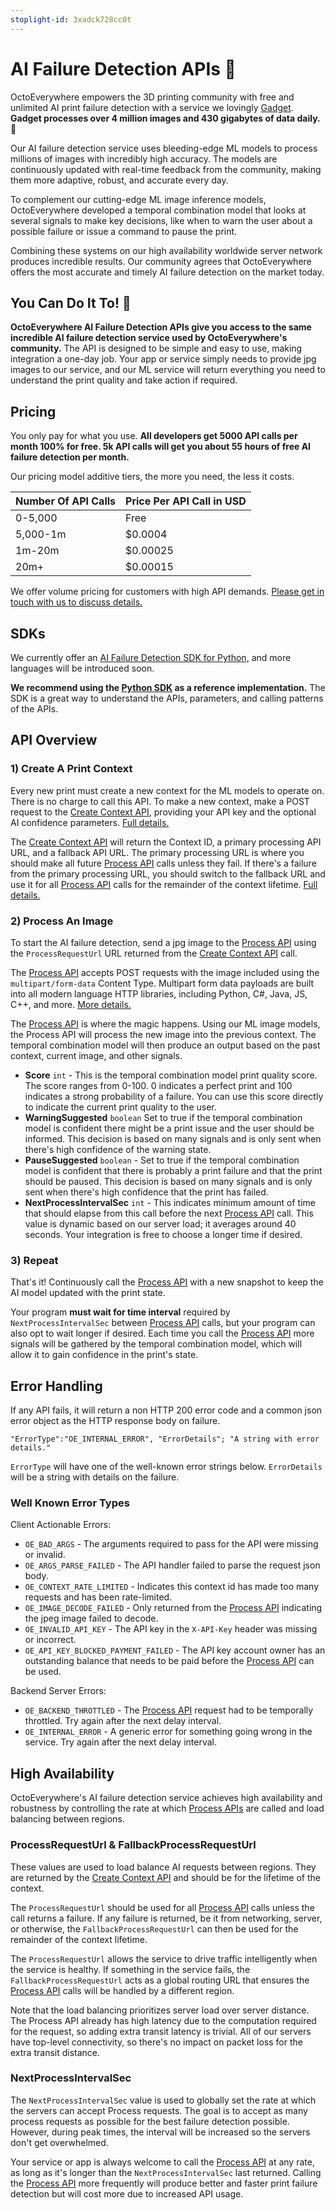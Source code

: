 ```yaml
---
stoplight-id: 3xadck728cc0t
---
```


# AI Failure Detection APIs 🤖

OctoEverywhere empowers the 3D printing community with free and unlimited AI print failure detection with a service we lovingly [Gadget](https://octoeverywhere.com/gadget?source=dev_docs_ai). **Gadget processes over 4 million images and 430 gigabytes of data daily. 🤯**

Our AI failure detection service uses bleeding-edge ML models to process millions of images with incredibly high accuracy. The models are continuously updated with real-time feedback from the community, making them more adaptive, robust, and accurate every day.

To complement our cutting-edge ML image inference models, OctoEverywhere developed a temporal combination model that looks at several signals to make key decisions, like when to warn the user about a possible failure or issue a command to pause the print.

Combining these systems on our high availability worldwide server network produces incredible results. Our community agrees that OctoEverywhere offers the most accurate and timely AI failure detection on the market today.

## You Can Do It To! 🚀

**OctoEverywhere AI Failure Detection APIs give you access to the same incredible AI failure detection service used by OctoEverywhere's community.** The API is designed to be simple and easy to use, making integration a one-day job. Your app or service simply needs to provide jpg images to our service, and our ML service will return everything you need to understand the print quality and take action if required.

## Pricing 

You only pay for what you use. **All developers get 5000 API calls per month 100% for free. 5k API calls will get you about 55 hours of free AI failure detection per month.** 

Our pricing model additive tiers, the more you need, the less it costs.


Number Of API Calls | Price Per API Call in USD
---------|---------
0-5,000 | Free
5,000-1m | $0.0004
1m-20m |  $0.00025
20m+ | $0.00015



We offer volume pricing for customers with high API demands. [Please get in touch with us to discuss details.](https://octoeverywhere.com/support?source=dev_docs_ai_failure_detection)

## SDKs

We currently offer an [AI Failure Detection SDK for Python,](https://github.com/OctoEverywhere/Gadget-Python-Sdk) and more languages will be introduced soon.

**We recommend using the [Python SDK](https://github.com/OctoEverywhere/Gadget-Python-Sdk/blob/main/gadgetsdk/_gadgetinspectionsession.py) as a reference implementation.** The SDK is a great way to understand the APIs, parameters, and calling patterns of the APIs.

## API Overview

### 1) Create A Print Context

Every new print must create a new context for the ML models to operate on. There is no charge to call this API. To make a new context, make a POST request to the [Create Context API](https://octoeverywhere.stoplight.io/docs/octoeverywhere-api-docs/kgomtjwkt3dj9-create-context), providing your API key and the optional AI confidence parameters. [Full details.](https://octoeverywhere.stoplight.io/docs/octoeverywhere-api-docs/sd17hl8caalt1-create-context)

The [Create Context API](https://octoeverywhere.stoplight.io/docs/octoeverywhere-api-docs/kgomtjwkt3dj9-create-context) will return the Context ID, a primary processing API URL, and a fallback API URL. The primary processing URL is where you should make all future [Process API](https://octoeverywhere.stoplight.io/docs/octoeverywhere-api-docs/hb9xvo995a4px-process) calls unless they fail. If there's a failure from the primary processing URL, you should switch to the fallback URL and use it for all [Process API](https://octoeverywhere.stoplight.io/docs/octoeverywhere-api-docs/hb9xvo995a4px-process) calls for the remainder of the context lifetime. [Full details.](https://octoeverywhere.stoplight.io/docs/octoeverywhere-api-docs/sd17hl8caalt1-create-context)

### 2) Process An Image

To start the AI failure detection, send a jpg image to the [Process API](https://octoeverywhere.stoplight.io/docs/octoeverywhere-api-docs/hb9xvo995a4px-process) using the `ProcessRequestUrl` URL returned from the [Create Context API](https://octoeverywhere.stoplight.io/docs/octoeverywhere-api-docs/kgomtjwkt3dj9-create-context) call. 

The [Process API](https://octoeverywhere.stoplight.io/docs/octoeverywhere-api-docs/hb9xvo995a4px-process) accepts POST requests with the image included using the `multipart/form-data` Content Type. Multipart form data payloads are built into all modern language HTTP libraries, including Python, C#, Java, JS, C++, and more. [More details.](https://octoeverywhere.stoplight.io/docs/octoeverywhere-api-docs/hb9xvo995a4px-process)

The [Process API](https://octoeverywhere.stoplight.io/docs/octoeverywhere-api-docs/hb9xvo995a4px-process) is where the magic happens. Using our ML image models, the Process API will process the new image into the previous context. The temporal combination model will then produce an output based on the past context, current image, and other signals.   

- **Score** `int` - This is the temporal combination model print quality score. The score ranges from 0-100. 0 indicates a perfect print and 100 indicates a strong probability of a failure. You can use this score directly to indicate the current print quality to the user.
- **WarningSuggested** `boolean` Set to true if the temporal combination model is confident there might be a print issue and the user should be informed. This decision is based on many signals and is only sent when there's high confidence of the warning state.
- **PauseSuggested** `boolean` - Set to true if the temporal combination model is confident that there is probably a print failure and that the print should be paused. This decision is based on many signals and is only sent when there's high confidence that the print has failed.
- **NextProcessIntervalSec** `int` - This indicates minimum amount of time that should elapse from this call before the next [Process API](https://octoeverywhere.stoplight.io/docs/octoeverywhere-api-docs/hb9xvo995a4px-process) call. This value is dynamic based on our server load; it averages around 40 seconds. Your integration is free to choose a longer time if desired.

### 3) Repeat

That's it! Continuously call the [Process API](https://octoeverywhere.stoplight.io/docs/octoeverywhere-api-docs/hb9xvo995a4px-process) with a new snapshot to keep the AI model updated with the print state. 

Your program **must wait for time interval** required by `NextProcessIntervalSec` between [Process API](https://octoeverywhere.stoplight.io/docs/octoeverywhere-api-docs/hb9xvo995a4px-process) calls, but your program can also opt to wait longer if desired. Each time you call the [Process API](https://octoeverywhere.stoplight.io/docs/octoeverywhere-api-docs/hb9xvo995a4px-process) more signals will be gathered by the temporal combination model, which will allow it to gain confidence in the print's state.

## Error Handling

If any API fails, it will return a non HTTP 200 error code and a common json error object as the HTTP response body on failure.

`"ErrorType":"OE_INTERNAL_ERROR", "ErrorDetails"; "A string with error details."`

`ErrorType` will have one of the well-known error strings below. `ErrorDetails` will be a string with details on the failure.

### Well Known Error Types

Client Actionable Errors:

- `OE_BAD_ARGS` - The arguments required to pass for the API were missing or invalid.
- `OE_ARGS_PARSE_FAILED` - The API handler failed to parse the request json body.
- `OE_CONTEXT_RATE_LIMITED` - Indicates this context id has made too many requests and has been rate-limited.
- `OE_IMAGE_DECODE_FAILED` - Only returned from the [Process API](https://octoeverywhere.stoplight.io/docs/octoeverywhere-api-docs/hb9xvo995a4px-process) indicating the jpeg image failed to decode.
- `OE_INVALID_API_KEY` - The API key in the `X-API-Key` header was missing or incorrect.
- `OE_API_KEY_BLOCKED_PAYMENT_FAILED` - The API key account owner has an outstanding balance that needs to be paid before the [Process API](https://octoeverywhere.stoplight.io/docs/octoeverywhere-api-docs/hb9xvo995a4px-process) can be used.

Backend Server Errors:


- `OE_BACKEND_THROTTLED` - The [Process API](https://octoeverywhere.stoplight.io/docs/octoeverywhere-api-docs/hb9xvo995a4px-process) request had to be temporally throttled. Try again after the next delay interval.
- `OE_INTERNAL_ERROR` - A generic error for something going wrong in the service. Try again after the next delay interval.


## High Availability

OctoEverywhere's AI failure detection service achieves high availability and robustness by controlling the rate at which [Process APIs](https://octoeverywhere.stoplight.io/docs/octoeverywhere-api-docs/hb9xvo995a4px-process) are called and load balancing between regions.

### ProcessRequestUrl & FallbackProcessRequestUrl

These values are used to load balance AI requests between regions. They are returned by the [Create Context API](https://octoeverywhere.stoplight.io/docs/octoeverywhere-api-docs/kgomtjwkt3dj9-create-context) and should be for the lifetime of the context. 

The `ProcessRequestUrl` should be used for all [Process API](https://octoeverywhere.stoplight.io/docs/octoeverywhere-api-docs/hb9xvo995a4px-process) calls unless the call returns a failure. If any failure is returned, be it from networking, server, or otherwise, the `FallbackProcessRequestUrl` can then be used for the remainder of the context lifetime.

The `ProcessRequestUrl` allows the service to drive traffic intelligently when the service is healthy. If something in the service fails, the `FallbackProcessRequestUrl` acts as a global routing URL that ensures the [Process API](https://octoeverywhere.stoplight.io/docs/octoeverywhere-api-docs/hb9xvo995a4px-process) calls will be handled by a different region.

Note that the load balancing prioritizes server load over server distance. The Process API already has high latency due to the computation required for the request, so adding extra transit latency is trivial. All of our servers have top-level connectivity, so there's no impact on packet loss for the extra transit distance.

### NextProcessIntervalSec

The `NextProcessIntervalSec` value is used to globally set the rate at which the servers can accept Process requests. The goal is to accept as many process requests as possible for the best failure detection possible. However, during peak times, the interval will be increased so the servers don't get overwhelmed.

Your service or app is always welcome to call the [Process API](https://octoeverywhere.stoplight.io/docs/octoeverywhere-api-docs/hb9xvo995a4px-process) at any rate, as long as it's longer than the `NextProcessIntervalSec` last returned. Calling the [Process API](https://octoeverywhere.stoplight.io/docs/octoeverywhere-api-docs/hb9xvo995a4px-process) more frequently will produce better and faster print failure detection but will cost more due to increased API usage.



